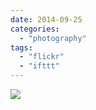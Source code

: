 ```yaml
---
date: 2014-09-25
categories: 
  - "photography"
tags: 
  - "flickr"
  - "ifttt"
---
```


![](https://farm3.staticflickr.com/2943/15332007836_653d19b4d7_b.jpg)
